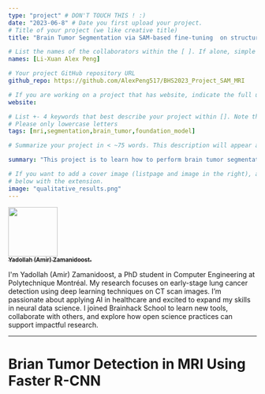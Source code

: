 ```yaml
---
type: "project" # DON'T TOUCH THIS ! :)
date: "2023-06-8" # Date you first upload your project.
# Title of your project (we like creative title)
title: "Brain Tumor Segmentation via SAM-based fine-tuning  on structural MRI images"

# List the names of the collaborators within the [ ]. If alone, simple put your name within []
names: [Li-Xuan Alex Peng]

# Your project GitHub repository URL
github_repo: https://github.com/AlexPeng517/BHS2023_Project_SAM_MRI

# If you are working on a project that has website, indicate the full url including "https://" below or leave it empty.
website:

# List +- 4 keywords that best describe your project within []. Note that the project summary also involves a number of key words. Those are listed on top of the [github repository](https://github.com/AlexPeng517/BHS2023_Project_SAM_MRI), click `manage topics`.
# Please only lowercase letters
tags: [mri,segmentation,brain_tumor,foundation_model]

# Summarize your project in < ~75 words. This description will appear at the top of your page and on the list page with other projects..

summary: "This project is to learn how to perform brain tumor segmentation using fine-tuning on foundation models, I followed tutorials provided by [MedSAM](https://github.com/bowang-lab/MedSAM) and perform fine-tuning on open datasets."

# If you want to add a cover image (listpage and image in the right), add it to your directory and indicate the name
# below with the extension.
image: "qualitative_results.png"
---
```

<!-- This is an html comment and this won't appear in the rendered page. You are now editing the "content" area, the core of your description. Everything that you can do in markdown is allowed below. We added a couple of comments to guide your through documenting your progress. -->

<a href="https://github.com/Amirzamani4096">
   <img src="https://avatars.githubusercontent.com/u/84202242?v=4" width="100px;" alt=""/>
   <br /><sub><b>Yadollah (Amir) Zamanidoost.</b></sub>
</a>

I'm Yadollah (Amir) Zamanidoost, a PhD student in Computer Engineering at Polytechnique Montréal. My research focuses on early-stage lung cancer detection using deep learning techniques on CT scan images. I’m passionate about applying AI in healthcare and excited to expand my skills in neural data science. I joined Brainhack School to learn new tools, collaborate with others, and explore how open science practices can support impactful research.

---
# Brian Tumor Detection in MRI Using Faster R-CNN
